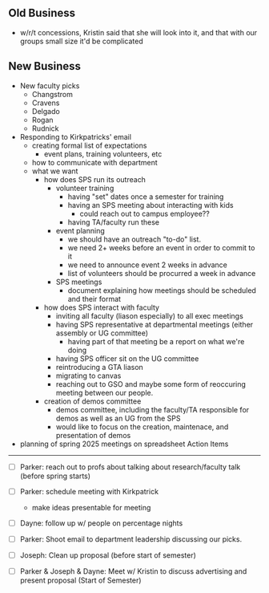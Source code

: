 Old Business
---
- w/r/t concessions, Kristin said that she will look into it, and that with our groups small size it'd be complicated


New Business
---
- New faculty picks
    - Changstrom
    - Cravens
    - Delgado
    - Rogan
    - Rudnick
- Responding to Kirkpatricks' email
    - creating formal list of expectations
        - event plans, training volunteers, etc
    - how to communicate with department
    - what we want
        - how does SPS run its outreach
            - volunteer training
                - having "set" dates once a semester for training
                - having an SPS meeting about interacting with kids
                    - could reach out to campus employee??
                - having TA/faculty run these
            - event planning
                - we should have an outreach "to-do" list.
                - we need 2+ weeks before an event in order to commit to it
                - we need to announce event 2 weeks in advance
                - list of volunteers should be procurred a week in advance
            - SPS meetings
                - document explaining how meetings should be scheduled and their format
        - how does SPS interact with faculty
            - inviting all faculty (liason especially) to all exec meetings
            - having SPS representative at departmental meetings (either assembly or UG committee)
                - having part of that meeting be a report on what we're doing
            - having SPS officer sit on the UG committee
            - reintroducing a GTA liason
            - migrating to canvas
            - reaching out to GSO and maybe some form of reoccuring meeting between our people.
        - creation of demos committee
            - demos committee, including the faculty/TA responsible for demos as well as an UG from the SPS
            - would like to focus on the creation, maintenace, and presentation of demos
- planning of spring 2025 meetings on spreadsheet
Action Items
---
- [ ] Parker: reach out to profs about talking about research/faculty talk (before spring starts)
- [ ] Parker: schedule meeting with Kirkpatrick
    - make ideas presentable for meeting
- [ ] Dayne: follow up w/ people on percentage nights
- [ ] Parker: Shoot email to department leadership discussing our picks.
- [ ] Joseph: Clean up proposal (before start of semester)
- [ ] Parker & Joseph & Dayne: Meet w/ Kristin to discuss advertising and present proposal (Start of Semester)

